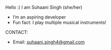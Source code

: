 Hello :) I am Suhaani Singh (she/her) 
- I’m an aspiring developer 
- Fun fact: I play multiple musical instruments! 

CONTACT: 
- Email: suhaani.singh4@gmail.com 
